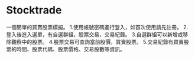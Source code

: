 # Stocktrade
一個簡單的買賣股票模擬。
1.使用帳號密碼進行登入，如首次使用請先註冊。
2.登入後進入選單，有自選群組，股票交易，交易紀錄。
3.自選群組可以新增或移除觀察中的股票。
4.股票交易可查詢當前股價，買賣股票。
5.交易紀錄有買賣股票的時間、股票代碼、股票價格、交易股數等資訊。
